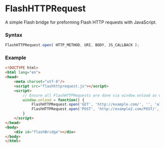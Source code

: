 # FlashHTTPRequest

A simple Flash bridge for preforming Flash HTTP requests with JavaScript.

### Syntax
```js
FlashHTTPRequest.open( HTTP_METHOD, URI, BODY, JS_CALLBACK );
```

### Example
```html
<!DOCTYPE html>
<html lang="en">
<head>
    <meta charset="utf-8"/>
    <script src="flashhttprequest.js"></script>
    <script>
        // Ensure all FlashHTTPRequests are done via window.onload as we need to hook the Flash object
        window.onload = function() {
            FlashHTTPRequest.open('GET', 'http://example.com/', '', 'alert' );
            FlashHTTPRequest.open('POST', 'http://example2.com/POST/', 'test=test&var2=test', 'alert' );
        }
    </script>
</head>
<body>
    <div id="flashBridge"></div>
</body>
</html>
```

